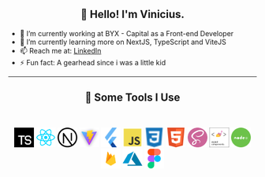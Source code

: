 <h2 align="center">👋 Hello! I'm Vinicius.</h2>

- 🔭 I’m currently working at BYX - Capital as a Front-end Developer
- 🌱 I’m currently learning more on NextJS, TypeScript and ViteJS
- 📫 Reach me at: [LinkedIn](https://www.linkedin.com/in/vinicius-marsola-685154195/)
- ⚡ Fun fact: A gearhead since i was a little kid

---

<h2 align="center">🚀 Some Tools I Use</h2>
<br/>
<p align="center">
    <img src="./img/ts.png" alt="ts" width="40" height="40" />
    <img src="./img/react.png" alt="next" width="40" height="40" />
    <img src="./img/next.png" alt="next" width="40" height="40" />
    <img src="./img/vite.png" alt="vite" width="40" height="40" />
    <img src="./img/flutter.png" alt="vite" width="40" height="40" />
    <img src="./img/js.png" alt="js" width="40" height="40" />
    <img src="./img/css3.png" alt="css3" width="40" height="40" />
    <img src="./img/html.png" alt="html" width="40" height="40" />
    <img src="./img/sass.png" alt="sass" width="40" height="40" />
    <img src="./img/styled-components.png" alt="components" width="40" height="40" />
    <img src="./img/node.png" alt="node" width="40" height="40" />
    <img src="./img/firebase.png" alt="firebase" width="40" height="40" />
    <img src="./img/azure.png" alt="azure" width="40" height="40" />
    <img src="./img/figma.png" alt="figma" width="40" height="40" />
</p>
